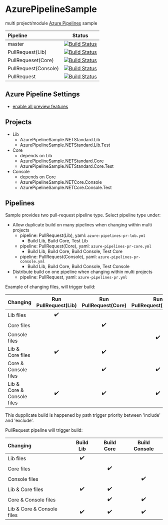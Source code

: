 # AzurePipelineSample
multi project/module [Azure Pipelines](https://github.com/marketplace/azure-pipelines) sample

|Pipeline|Status|
|:--|:--:|
|master|[![Build Status](https://meilcli.visualstudio.com/AzurePipelineSample/_apis/build/status/MeilCli.AzurePipelineSample?branchName=master)](https://meilcli.visualstudio.com/AzurePipelineSample/_build/latest?definitionId=10&branchName=master)|
|PullRequest(Lib)|[![Build Status](https://meilcli.visualstudio.com/AzurePipelineSample/_apis/build/status/MeilCli.AzurePipelineSample-PR-Lib?branchName=master)](https://meilcli.visualstudio.com/AzurePipelineSample/_build/latest?definitionId=14&branchName=master)|
|PullRequeset(Core)|[![Build Status](https://meilcli.visualstudio.com/AzurePipelineSample/_apis/build/status/MeilCli.AzurePipelineSample-PR-Core?branchName=master)](https://meilcli.visualstudio.com/AzurePipelineSample/_build/latest?definitionId=15&branchName=master)|
|PullRequest(Console)|[![Build Status](https://meilcli.visualstudio.com/AzurePipelineSample/_apis/build/status/MeilCli.AzurePipelineSample-PR?branchName=master)](https://meilcli.visualstudio.com/AzurePipelineSample/_build/latest?definitionId=17&branchName=master)|
|PullRequest|[![Build Status](https://meilcli.visualstudio.com/AzurePipelineSample/_apis/build/status/MeilCli.AzurePipelineSample-PR?branchName=master)](https://meilcli.visualstudio.com/AzurePipelineSample/_build/latest?definitionId=17&branchName=master)|


## Azure Pipeline Settings
- [enable all preview features](https://docs.microsoft.com/ja-jp/azure/devops/project/navigation/preview-features?view=azure-devops)

## Projects
- Lib
  - AzurePipelineSample.NETStandard.Lib
  - AzurePipelineSample.NETStandard.Lib.Test
- Core
  - depends on Lib
  - AzurePipelineSample.NETStandard.Core
  - AzurePipelineSample.NETStandard.Core.Test
- Console
  - depends on Core
  - AzurePipelineSample.NETCore.Console
  - AzurePipelineSample.NETCore.Console.Test

## Pipelines
Sample provides two pull-request pipeline type. Select pipeline type under:
- Allow duplicate build on many pipelines when changing within multi projects
  - pipeline: PullRequest(Lib), yaml: `azure-pipelines-pr-lob.yml`
    - Build Lib, Build Core, Test Lib
  - pipeline: PullRequest(Core), yaml: `azure-pipelines-pr-core.yml`
    - Build Lib, Build Core, Build Console, Test Core
  - pipeline: PullRequest(Console), yaml: `azure-pipelines-pr-console.yml`
    - Build Lib, Build Core, Build Console, Test Console
- Distribute build on one pipeline when changing within multi projects
  - pipeline: PullRequest, yaml: `azure-pipelines-pr.yml`

Example of changing files, will trigger build:

|Changing|Run PullRequest(Lib)|Run PullRequest(Core)|Run PullRequest(Console)|
|:--|:--:|:--:|:--:|
|Lib files|:heavy_check_mark:|||
|Core files||:heavy_check_mark:||
|Console files|||:heavy_check_mark:|
|Lib & Core files|:heavy_check_mark:|:heavy_check_mark:||
|Core & Console files||:heavy_check_mark:|:heavy_check_mark:
|Lib & Core & Console files|:heavy_check_mark:|:heavy_check_mark:|:heavy_check_mark:|

This dupplicate build is happened by path trigger priority between 'include' and 'exclude'.

PullRequest pipeline will trigger build:

|Changing|Build Lib|Build Core|Build Console|
|:--|:--:|:--:|:--:|
|Lib files|:heavy_check_mark:|||
|Core files||:heavy_check_mark:||
|Console files|||:heavy_check_mark:|
|Lib & Core files|:heavy_check_mark:|:heavy_check_mark:||
|Core & Console files||:heavy_check_mark:|:heavy_check_mark:
|Lib & Core & Console files|:heavy_check_mark:|:heavy_check_mark:|:heavy_check_mark:|